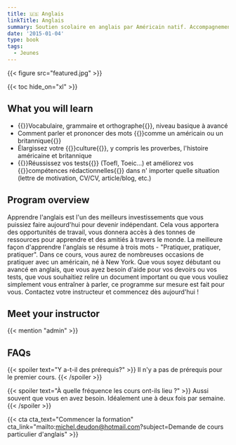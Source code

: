 ```yaml
---
title: 🇺🇸 Anglais
linkTitle: Anglais
summary: Soutien scolaire en anglais par Américain natif. Accompagnement des candidatures aux universités, CV et lettres de motivation pour étudier, travailler ou partir à l'étranger!
date: '2015-01-04'
type: book
tags:
  - Jeunes
---
```


{{< figure src="featured.jpg" >}}

{{< toc hide_on="xl" >}}

## What you will learn

- {{<hl>}}Vocabulaire, grammaire et orthographe{{</hl>}}, niveau basique à avancé
- Comment parler et prononcer des mots {{<hl>}}comme un américain ou un britannique{{</hl>}}
- Élargissez votre {{<hl>}}culture{{</hl>}}, y compris les proverbes, l'histoire américaine et britannique
- {{<hl>}}Réussissez vos tests{{</hl>}} (Toefl, Toeic...) et améliorez vos {{<hl>}}compétences rédactionnelles{{</hl>}} dans n' importer quelle situation (lettre de motivation, CV/CV, article/blog, etc.)

## Program overview

Apprendre l'anglais est l'un des meilleurs investissements que vous puissiez faire aujourd'hui pour devenir indépendant. Cela vous apportera des opportunités de travail, vous donnera accès à des tonnes de ressources pour apprendre et des amitiés à travers le monde. La meilleure façon d'apprendre l'anglais se résume à trois mots - "Pratiquer, pratiquer, pratiquer". Dans ce cours, vous aurez de nombreuses occasions de pratiquer avec un américain, né à New York. Que vous soyez débutant ou avancé en anglais, que vous ayez besoin d'aide pour vos devoirs ou vos tests, que vous souhaitiez relire un document important ou que vous vouliez simplement vous entraîner à parler, ce programme sur mesure est fait pour vous. Contactez votre instructeur et commencez dès aujourd'hui !

## Meet your instructor

{{< mention "admin" >}}

## FAQs

{{< spoiler text="Y a-t-il des prérequis?" >}}
Il n'y a pas de prérequis pour le premier cours.
{{< /spoiler >}}

{{< spoiler text="À quelle fréquence les cours ont-ils lieu ?" >}}
Aussi souvent que vous en avez besoin. Idéalement une à deux fois par semaine.
{{< /spoiler >}}

{{< cta cta_text="Commencer la formation" cta_link="mailto:michel.deudon@hotmail.com?subject=Demande de cours particulier d'anglais" >}}
